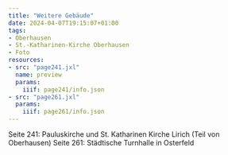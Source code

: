 ```yaml
---
title: "Weitere Gebäude"
date: 2024-04-07T19:15:07+01:00
tags:
- Oberhausen
- St.-Katharinen-Kirche Oberhausen
- Foto
resources:
- src: "page241.jxl"
  name: preview
  params:
    iiif: page241/info.json
- src: "page261.jxl"
  params:
    iiif: page261/info.json
---
```


Seite 241: Pauluskirche und St. Katharinen Kirche Lirich (Teil von Oberhausen)
Seite 261: Städtische Turnhalle in Osterfeld
